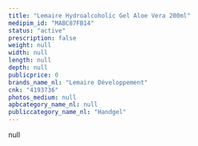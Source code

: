 ```yaml
---
title: "Lemaire Hydroalcoholic Gel Aloe Vera 200ml"
medipim_id: "MABC87FB14"
status: "active"
prescription: false
weight: null
width: null
length: null
depth: null
publicprice: 0
brands_name_nl: "Lemaire Développement"
cnk: "4193736"
photos_medium: null
apbcategory_name_nl: null
publiccategory_name_nl: "Handgel"
---
```

null

